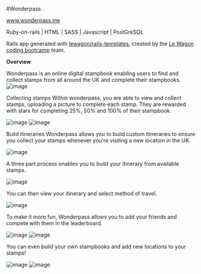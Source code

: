 #Wonderpass

www.wonderpass.me

Ruby-on-rails | HTML | SASS | Javascript | PostGreSQL 

Rails app generated with [lewagon/rails-templates](https://github.com/lewagon/rails-templates), created by the [Le Wagon coding bootcamp](https://www.lewagon.com) team.

**Overview**

Wonderpass is an online digital stampbook enabling users to find and collect stamps from all around the UK and complete their stampbooks.
![image](https://user-images.githubusercontent.com/66081334/125176649-144bf680-e1cd-11eb-800e-624ae5ce856d.png)

Collecting stamps
Within wonderpass, you are able to view and collect stamps, uploading a picture to complete each stamp. They are rewarded with stars for completing 25%, 50% and 100% of their stampbook.

![image](https://user-images.githubusercontent.com/66081334/125176668-380f3c80-e1cd-11eb-8eb0-dc8d3d37b06d.png)
![image](https://user-images.githubusercontent.com/66081334/125176684-4fe6c080-e1cd-11eb-8b7d-bb68cba7715b.png)

Build itineraries
Wonderpass allows you to build custom itineraries to ensure you collect your stamps whenever you're visiting a new location in the UK. 

![image](https://user-images.githubusercontent.com/66081334/125176715-9805e300-e1cd-11eb-9ac7-fb48841461f2.png)

A three part process enables you to build your itinerary from available stamps.

![image](https://user-images.githubusercontent.com/66081334/125176723-a7852c00-e1cd-11eb-8b0f-f8de3a7a4474.png)

You can then view your itinerary and select method of travel.

![image](https://user-images.githubusercontent.com/66081334/125176730-b8ce3880-e1cd-11eb-81b9-ec24b377eef6.png)

To make it more fun, Wonderpass allows you to add your friends and compete with them in the leaderboard.

![image](https://user-images.githubusercontent.com/66081334/125176742-d6030700-e1cd-11eb-95f6-2bbeae6518f3.png)
![image](https://user-images.githubusercontent.com/66081334/125176744-de5b4200-e1cd-11eb-8f45-cb19c52da132.png)

You can even build your own stampbooks and add new locations to your stamps!

![image](https://user-images.githubusercontent.com/66081334/125176750-f337d580-e1cd-11eb-940e-203409c382f7.png)
![image](https://user-images.githubusercontent.com/66081334/125176755-021e8800-e1ce-11eb-8110-bf713e2298a3.png)
